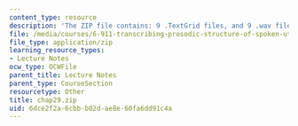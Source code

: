 ```yaml
---
content_type: resource
description: 'The ZIP file contains: 9 .TextGrid files, and 9 .wav files.'
file: /media/courses/6-911-transcribing-prosodic-structure-of-spoken-utterances-with-tobi-january-iap-2006/6dce2f2a6cbbb02dae8e60fa6dd91c4a_chap29.zip
file_type: application/zip
learning_resource_types:
- Lecture Notes
ocw_type: OCWFile
parent_title: Lecture Notes
parent_type: CourseSection
resourcetype: Other
title: chap29.zip
uid: 6dce2f2a-6cbb-b02d-ae8e-60fa6dd91c4a
---
```

